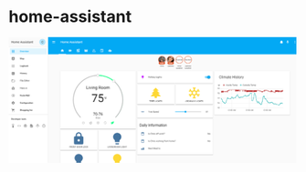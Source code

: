 # home-assistant
![Image of Home Assistant](https://github.com/galacticat/home-assistant/blob/master/screenshots/Home%20Assistant_12_30_18.png)
